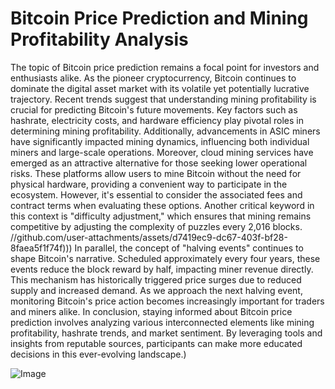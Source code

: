 # Bitcoin Price Prediction and Mining Profitability Analysis
The topic of Bitcoin price prediction remains a focal point for investors and enthusiasts alike. As the pioneer cryptocurrency, Bitcoin continues to dominate the digital asset market with its volatile yet potentially lucrative trajectory. Recent trends suggest that understanding mining profitability is crucial for predicting Bitcoin's future movements. Key factors such as hashrate, electricity costs, and hardware efficiency play pivotal roles in determining mining profitability. Additionally, advancements in ASIC miners have significantly impacted mining dynamics, influencing both individual miners and large-scale operations.
Moreover, cloud mining services have emerged as an attractive alternative for those seeking lower operational risks. These platforms allow users to mine Bitcoin without the need for physical hardware, providing a convenient way to participate in the ecosystem. However, it's essential to consider the associated fees and contract terms when evaluating these options. Another critical keyword in this context is "difficulty adjustment," which ensures that mining remains competitive by adjusting the complexity of puzzles every 2,016 blocks.
 //github.com/user-attachments/assets/d7419ec9-dc67-403f-bf28-8faea5f1f74f)))
In parallel, the concept of "halving events" continues to shape Bitcoin's narrative. Scheduled approximately every four years, these events reduce the block reward by half, impacting miner revenue directly. This mechanism has historically triggered price surges due to reduced supply and increased demand. As we approach the next halving event, monitoring Bitcoin's price action becomes increasingly important for traders and miners alike.
In conclusion, staying informed about Bitcoin price prediction involves analyzing various interconnected elements like mining profitability, hashrate trends, and market sentiment. By leveraging tools and insights from reputable sources, participants can make more educated decisions in this ever-evolving landscape.)

![Image](https://github.com/user-attachments/assets/d7419ec9-dc67-403f-bf28-8faea5f1f74f)
